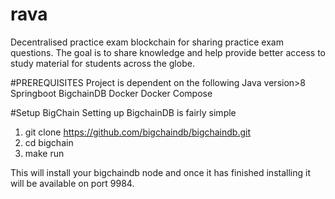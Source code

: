 # rava
Decentralised practice exam blockchain for sharing practice exam questions. The goal is to share knowledge and help provide better access to study material for students across the globe.

#PREREQUISITES
Project is dependent on the following
Java version>8
Springboot
BigchainDB
Docker
Docker Compose

#Setup BigChain
Setting up BigchainDB is fairly simple 
1. git clone https://github.com/bigchaindb/bigchaindb.git
2. cd bigchain
3. make run

This will install your bigchaindb node and once it has finished installing it will be available on port 9984.


